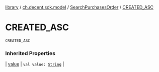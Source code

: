 [library](../../index.md) / [ch.decent.sdk.model](../index.md) / [SearchPurchasesOrder](index.md) / [CREATED_ASC](./-c-r-e-a-t-e-d_-a-s-c.md)

# CREATED_ASC

`CREATED_ASC`

### Inherited Properties

| [value](value.md) | `val value: `[`String`](https://kotlinlang.org/api/latest/jvm/stdlib/kotlin/-string/index.html) |

